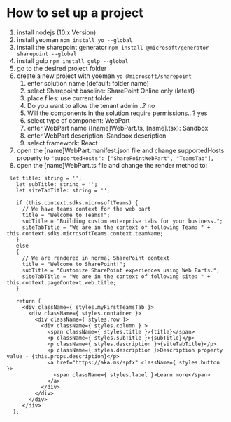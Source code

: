 # How to set up a project

1. install nodejs (10.x Version)
2. install yeoman `npm install yo --global`
3. install the sharepoint generator `npm install @microsoft/generator-sharepoint --global`
4. install gulp `npm install gulp --global`
5. go to the desired project folder
6. create a new project with yoeman `yo @microsoft/sharepoint`
   1. enter solution name (default: folder name)
   2. select Sharepoint baseline: SharePoint Online only (latest)
   3. place files: use current folder
   4. Do you want to allow the tenant admin...? no
   5. Will the components in the solution require permissions...? yes
   6. select type of component: WebPart
   7. enter WebPart name ([name]WebPart.ts, [name].tsx): Sandbox
   8. enter WebPart description: Sandbox description
   9. select framework: React
 7. open the [name]WebPart.manifest.json file and change supportedHosts property 
 to `"supportedHosts": ["SharePointWebPart", "TeamsTab"],`
 8. open the [name]WebPart.ts file and change the render method to:
 ~~~tsx
  let title: string = '';
    let subTitle: string = '';
    let siteTabTitle: string = '';
   
    if (this.context.sdks.microsoftTeams) {
      // We have teams context for the web part
      title = "Welcome to Teams!";
      subTitle = "Building custom enterprise tabs for your business.";
      siteTabTitle = "We are in the context of following Team: " + this.context.sdks.microsoftTeams.context.teamName;
    }
    else
    {
      // We are rendered in normal SharePoint context
      title = "Welcome to SharePoint!";
      subTitle = "Customize SharePoint experiences using Web Parts.";
      siteTabTitle = "We are in the context of following site: " + this.context.pageContext.web.title;
    }
   
    return (
      <div className={ styles.myFirstTeamsTab }>
        <div className={ styles.container }>
          <div className={ styles.row }>
            <div className={ styles.column } >
              <span className={ styles.title }>{title}</span>
              <p className={ styles.subTitle }>{subTitle}</p>
              <p className={ styles.description }>{siteTabTitle}</p>
              <p className={ styles.description }>Description property value - {this.props.description}</p>
              <a href="https://aka.ms/spfx" className={ styles.button }>
                <span className={ styles.label }>Learn more</span>
              </a>
            </div>
          </div>
        </div>
      </div>
   );  
~~~
